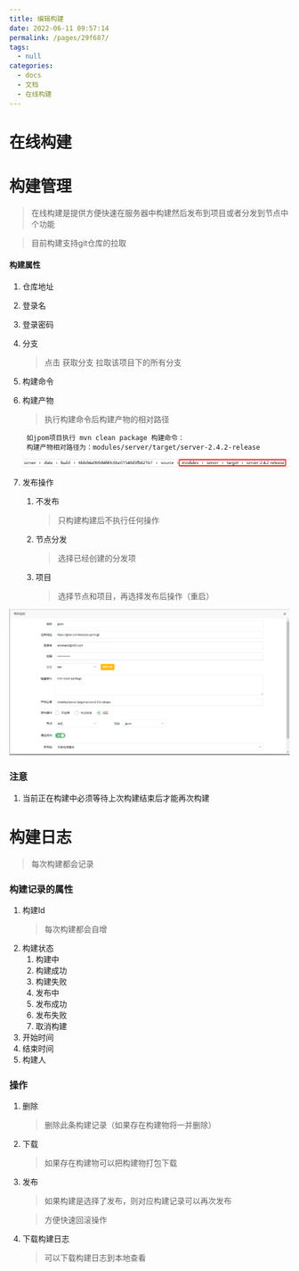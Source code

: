 ```yaml
---
title: 编辑构建
date: 2022-06-11 09:57:14
permalink: /pages/29f687/
tags: 
  - null
categories: 
  - docs
  - 文档
  - 在线构建
---
```

# 在线构建


# 构建管理
 
> 在线构建是提供方便快速在服务器中构建然后发布到项目或者分发到节点中个功能

> 目前构建支持git仓库的拉取

#### 构建属性

1. 仓库地址
2. 登录名
3. 登录密码
4. 分支
    >  点击 获取分支 拉取该项目下的所有分支
4. 构建命令
5. 构建产物
    > 执行构建命令后构建产物的相对路径
    
        如jpom项目执行 mvn clean package 构建命令：
        构建产物相对路径为：modules/server/target/server-2.4.2-release
    ![构建路径](docs/images/build/src.png)
        
6. 发布操作
    1. 不发布
        > 只构建构建后不执行任何操作
    2. 节点分发
        > 选择已经创建的分发项
    3. 项目
        > 选择节点和项目，再选择发布后操作（重启）

![构建路径](docs/images/build/edit.png)

### 注意

1. 当前正在构建中必须等待上次构建结束后才能再次构建


# 构建日志

> 每次构建都会记录

### 构建记录的属性

1. 构建Id
   > 每次构建都会自增
2. 构建状态
    1. 构建中
    2. 构建成功
    3. 构建失败
    4. 发布中
    5. 发布成功
    6. 发布失败
    7. 取消构建
3. 开始时间
4. 结束时间
5. 构建人


### 操作

1. 删除
   > 删除此条构建记录（如果存在构建物将一并删除）
2. 下载
   > 如果存在构建物可以把构建物打包下载
3. 发布
   > 如果构建是选择了发布，则对应构建记录可以再次发布

   > 方便快速回滚操作
4. 下载构建日志
   > 可以下载构建日志到本地查看
